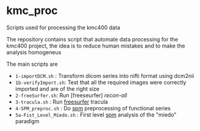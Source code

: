 # kmc_proc
Scripts used for processing the kmc400 data

The repository contains script that automate data processing for the kmc400 project, the idea is to reduce human mistakes and to make the analysis homogeneus

The main scripts are 

- ``1-importDCM.sh`` : Transform dicom series into nifti format using dcm2nii
- ``1b-verifyImport.sh``: Test that all the required images were correctly imported and are of the right size
- ``2-freeSurfer.sh``: Run [freeseurfer] *recon-all*
- ``3-tracula.sh`` : Run [freesurfer] tracula
- ``4-SPM_preproc.sh`` : Do [spm] preprocessing of functional series
- ``5a-Fist_Level_Miedo.sh`` : First level [spm] analysis of the "miedo" paradigm


[freesurfer]: http://freesurfer.net/
[spm]: http://www.fil.ion.ucl.ac.uk/spm/
